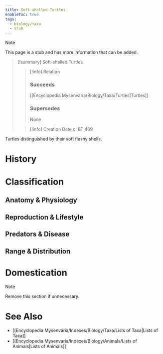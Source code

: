 ```yaml
---
title: Soft-shelled Turtles
enableToc: true
tags:
  - biology/taxa
  - stub
---
```


> [!note]
> This page is a stub and has more information that can be added.

> [!summary] Soft-shelled Turtles
> > [!info] Relation
> > ### Succeeds
> > [[Encyclopedia Mysenvaria/Biology/Taxa/Turtles|Turtles]]
> > ### Supersedes
> > None
>
> > [!info] Creation Date
> > c. BT 469

Turtles distinguished by their soft fleshy shells.
# History

# Classification
## Anatomy & Physiology

## Reproduction & Lifestyle

## Predators & Disease

## Range & Distribution

# Domestication

> [!note]
> Remove this section if unnecessary.
# See Also
- [[Encyclopedia Mysenvaria/Indexes/Biology/Taxa/Lists of Taxa|Lists of Taxa]]
- [[Encyclopedia Mysenvaria/Indexes/Biology/Animals/Lists of Animals|Lists of Animals]]